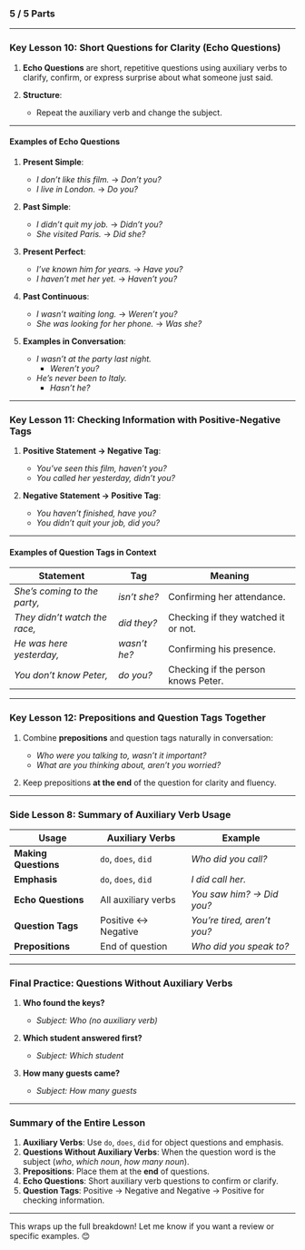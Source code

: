 ### **5 / 5 Parts**

---

### **Key Lesson 10: Short Questions for Clarity (Echo Questions)**

1. **Echo Questions** are short, repetitive questions using auxiliary verbs to clarify, confirm, or express surprise about what someone just said.
    
2. **Structure**:
    
    - Repeat the auxiliary verb and change the subject.

---

#### **Examples of Echo Questions**

1. **Present Simple**:
    
    - _I don’t like this film._ → _Don’t you?_
    - _I live in London._ → _Do you?_
2. **Past Simple**:
    
    - _I didn’t quit my job._ → _Didn’t you?_
    - _She visited Paris._ → _Did she?_
3. **Present Perfect**:
    
    - _I’ve known him for years._ → _Have you?_
    - _I haven’t met her yet._ → _Haven’t you?_
4. **Past Continuous**:
    
    - _I wasn’t waiting long._ → _Weren’t you?_
    - _She was looking for her phone._ → _Was she?_
5. **Examples in Conversation**:
    
    - _I wasn’t at the party last night._
        - _Weren’t you?_
    - _He’s never been to Italy._
        - _Hasn’t he?_

---

### **Key Lesson 11: Checking Information with Positive-Negative Tags**

1. **Positive Statement → Negative Tag**:
    
    - _You’ve seen this film, haven’t you?_
    - _You called her yesterday, didn’t you?_
2. **Negative Statement → Positive Tag**:
    
    - _You haven’t finished, have you?_
    - _You didn’t quit your job, did you?_

---

#### **Examples of Question Tags in Context**

|**Statement**|**Tag**|**Meaning**|
|---|---|---|
|_She’s coming to the party,_|_isn’t she?_|Confirming her attendance.|
|_They didn’t watch the race,_|_did they?_|Checking if they watched it or not.|
|_He was here yesterday,_|_wasn’t he?_|Confirming his presence.|
|_You don’t know Peter,_|_do you?_|Checking if the person knows Peter.|

---

### **Key Lesson 12: Prepositions and Question Tags Together**

1. Combine **prepositions** and question tags naturally in conversation:
    
    - _Who were you talking to, wasn’t it important?_
    - _What are you thinking about, aren’t you worried?_
2. Keep prepositions **at the end** of the question for clarity and fluency.
    

---

### **Side Lesson 8: Summary of Auxiliary Verb Usage**

|**Usage**|**Auxiliary Verbs**|**Example**|
|---|---|---|
|**Making Questions**|`do`, `does`, `did`|_Who did you call?_|
|**Emphasis**|`do`, `does`, `did`|_I did call her._|
|**Echo Questions**|All auxiliary verbs|_You saw him? → Did you?_|
|**Question Tags**|Positive ↔ Negative|_You’re tired, aren’t you?_|
|**Prepositions**|End of question|_Who did you speak to?_|

---

### **Final Practice: Questions Without Auxiliary Verbs**

1. **Who found the keys?**
    
    - _Subject: Who (no auxiliary verb)_
2. **Which student answered first?**
    
    - _Subject: Which student_
3. **How many guests came?**
    
    - _Subject: How many guests_

---

### **Summary of the Entire Lesson**

1. **Auxiliary Verbs**: Use `do`, `does`, `did` for object questions and emphasis.
2. **Questions Without Auxiliary Verbs**: When the question word is the subject (_who_, _which noun_, _how many noun_).
3. **Prepositions**: Place them at the **end** of questions.
4. **Echo Questions**: Short auxiliary verb questions to confirm or clarify.
5. **Question Tags**: Positive → Negative and Negative → Positive for checking information.

---

This wraps up the full breakdown! Let me know if you want a review or specific examples. 😊